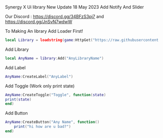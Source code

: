 Synergy X Ui library New Update 18 May 2023 Add Notify And Slider

Our Discord : https://discord.gg/34BFzS3pj7 and https://discord.gg/JnSvN7wdwW

To Making An library Add Loader First!
```Lua
local Library = loadstring(game:HttpGet("https://raw.githubusercontent.com/IlikeScript1234/SynergyX/main/Library"))()
```
Add Library
```Lua
local AnyName = library:Add("AnyLibraryName")
```
Add Label
```Lua
AnyName:CreateLabel("AnyLabel")
```
Add Toggle (Work only print state)
```Lua
AmyName:CreateToggle("Toggle", function(state)
print(state)
end)
```
Add Button
```Lua
AnyName:CreateButton("Any Name", function()
    print("hi how are u bad?")
end)
```
